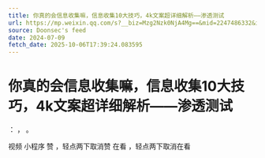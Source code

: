 ```yaml
---
title: 你真的会信息收集嘛，信息收集10大技巧，4k文案超详细解析——渗透测试
url: https://mp.weixin.qq.com/s?__biz=Mzg2Nzk0NjA4Mg==&mid=2247486332&idx=1&sn=f1bf17b3677d0dc2b8762c9ded406107
source: Doonsec's feed
date: 2024-07-09
fetch_date: 2025-10-06T17:39:24.083595
---
```


# 你真的会信息收集嘛，信息收集10大技巧，4k文案超详细解析——渗透测试

：
，
。

视频
小程序
赞
，轻点两下取消赞
在看
，轻点两下取消在看
